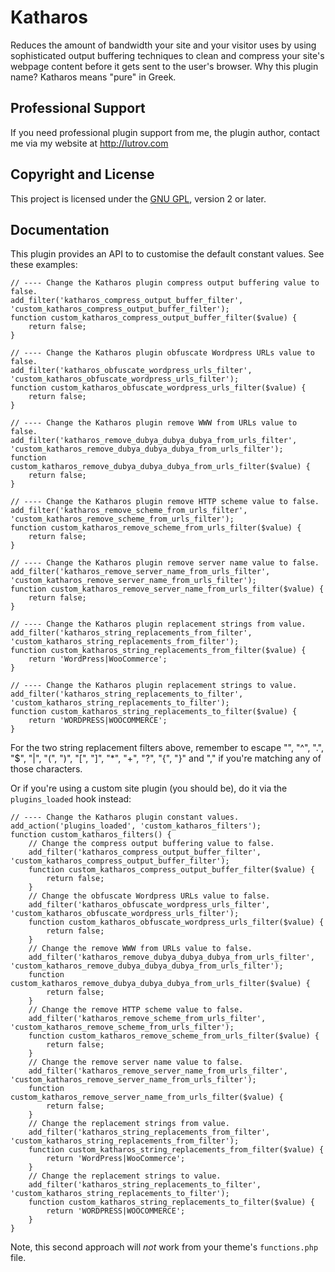 # Katharos

Reduces the amount of bandwidth your site and your visitor uses by using sophisticated output buffering techniques to clean and compress your site's webpage content before it gets sent to the user's browser. Why this plugin name? Katharos means "pure" in Greek.

## Professional Support

If you need professional plugin support from me, the plugin author, contact me via my website at http://lutrov.com

## Copyright and License

This project is licensed under the [GNU GPL](http://www.gnu.org/licenses/old-licenses/gpl-2.0.html), version 2 or later.

## Documentation

This plugin provides an API to to customise the default constant values. See these examples:

	// ---- Change the Katharos plugin compress output buffering value to false.
	add_filter('katharos_compress_output_buffer_filter', 'custom_katharos_compress_output_buffer_filter');
	function custom_katharos_compress_output_buffer_filter($value) {
		return false;
	}

	// ---- Change the Katharos plugin obfuscate Wordpress URLs value to false.
	add_filter('katharos_obfuscate_wordpress_urls_filter', 'custom_katharos_obfuscate_wordpress_urls_filter');
	function custom_katharos_obfuscate_wordpress_urls_filter($value) {
		return false;
	}

	// ---- Change the Katharos plugin remove WWW from URLs value to false.
	add_filter('katharos_remove_dubya_dubya_dubya_from_urls_filter', 'custom_katharos_remove_dubya_dubya_dubya_from_urls_filter');
	function custom_katharos_remove_dubya_dubya_dubya_from_urls_filter($value) {
		return false;
	}

	// ---- Change the Katharos plugin remove HTTP scheme value to false.
	add_filter('katharos_remove_scheme_from_urls_filter', 'custom_katharos_remove_scheme_from_urls_filter');
	function custom_katharos_remove_scheme_from_urls_filter($value) {
		return false;
	}

	// ---- Change the Katharos plugin remove server name value to false.
	add_filter('katharos_remove_server_name_from_urls_filter', 'custom_katharos_remove_server_name_from_urls_filter');
	function custom_katharos_remove_server_name_from_urls_filter($value) {
		return false;
	}

	// ---- Change the Katharos plugin replacement strings from value.
	add_filter('katharos_string_replacements_from_filter', 'custom_katharos_string_replacements_from_filter');
	function custom_katharos_string_replacements_from_filter($value) {
		return 'WordPress|WooCommerce';
	}

	// ---- Change the Katharos plugin replacement strings to value.
	add_filter('katharos_string_replacements_to_filter', 'custom_katharos_string_replacements_to_filter');
	function custom_katharos_string_replacements_to_filter($value) {
		return 'WORDPRESS|WOOCOMMERCE';
	}

For the two string replacement filters above, remember to escape "\", "^", ".", "$", "|", "(", ")", "[", "]", "*", "+", "?", "{", "}" and "," if you're matching any of those characters.

Or if you're using a custom site plugin (you should be), do it via the `plugins_loaded` hook instead:

	// ---- Change the Katharos plugin constant values.
	add_action('plugins_loaded', 'custom_katharos_filters');
	function custom_katharos_filters() {
		// Change the compress output buffering value to false.
		add_filter('katharos_compress_output_buffer_filter', 'custom_katharos_compress_output_buffer_filter');
		function custom_katharos_compress_output_buffer_filter($value) {
			return false;
		}
		// Change the obfuscate Wordpress URLs value to false.
		add_filter('katharos_obfuscate_wordpress_urls_filter', 'custom_katharos_obfuscate_wordpress_urls_filter');
		function custom_katharos_obfuscate_wordpress_urls_filter($value) {
			return false;
		}
		// Change the remove WWW from URLs value to false.
		add_filter('katharos_remove_dubya_dubya_dubya_from_urls_filter', 'custom_katharos_remove_dubya_dubya_dubya_from_urls_filter');
		function custom_katharos_remove_dubya_dubya_dubya_from_urls_filter($value) {
			return false;
		}
		// Change the remove HTTP scheme value to false.
		add_filter('katharos_remove_scheme_from_urls_filter', 'custom_katharos_remove_scheme_from_urls_filter');
		function custom_katharos_remove_scheme_from_urls_filter($value) {
			return false;
		}
		// Change the remove server name value to false.
		add_filter('katharos_remove_server_name_from_urls_filter', 'custom_katharos_remove_server_name_from_urls_filter');
		function custom_katharos_remove_server_name_from_urls_filter($value) {
			return false;
		}
		// Change the replacement strings from value.
		add_filter('katharos_string_replacements_from_filter', 'custom_katharos_string_replacements_from_filter');
		function custom_katharos_string_replacements_from_filter($value) {
			return 'WordPress|WooCommerce';
		}
		// Change the replacement strings to value.
		add_filter('katharos_string_replacements_to_filter', 'custom_katharos_string_replacements_to_filter');
		function custom_katharos_string_replacements_to_filter($value) {
			return 'WORDPRESS|WOOCOMMERCE';
		}
	}

Note, this second approach will _not_ work from your theme's `functions.php` file.
